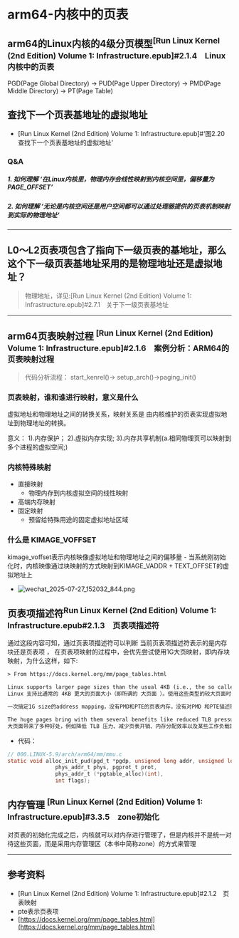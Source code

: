 # arm64-内核中的页表
## arm64的Linux内核的4级分页模型<sup>[Run Linux Kernel (2nd Edition) Volume 1: Infrastructure.epub]#2.1.4　Linux内核中的页表</sup>
PGD(Page Global Directory) -> PUD(Page Upper Directory) -> PMD(Page Middle Directory) -> PT(Page Table)

## 查找下一个页表基地址的虚拟地址
- [Run Linux Kernel (2nd Edition) Volume 1: Infrastructure.epub]#‘图2.20　查找下一个页表基地址的虚拟地址’

### Q&A
##### 1. 如何理解 ‘在Linux内核里，物理内存会线性映射到内核空间里，偏移量为PAGE_OFFSET’


##### 2. 如何理解 ‘无论是内核空间还是用户空间都可以通过处理器提供的页表机制映射到实际的物理地址’
---

## L0～L2页表项包含了指向下一级页表的基地址，那么这个下一级页表基地址采用的是物理地址还是虚拟地址？
> 物理地址，详见:[Run Linux Kernel (2nd Edition) Volume 1: Infrastructure.epub]#2.7.1　关于下一级页表基地址


---

## arm64页表映射过程 <sup>[Run Linux Kernel (2nd Edition) Volume 1: Infrastructure.epub]#2.1.6　案例分析：ARM64的页表映射过程</sup>
> 代码分析流程： start_kenrel()-> setup_arch()->paging_init()

### 页表映射，谁和谁进行映射，意义是什么
虚拟地址和物理地址之间的转换关系，映射关系是 由内核维护的页表实现虚拟地址到物理地址的转换。

意义： 1).内存保护； 2).虚拟内存实现; 3).内存共享机制(a.相同物理页可以映射到多个进程的虚拟空间;)

### 内核特殊映射
- 直接映射
   + 物理内存到内核虚拟空间的线性映射
- 高端内存映射
- 固定映射
   + 预留给特殊用途的固定虚拟地址区域

### 什么是 KIMAGE_VOFFSET
kimage_voffset表示内核映像虚拟地址和物理地址之间的偏移量 - 当系统刚初始化时，内核映像通过块映射的方式映射到KIMAGE_VADDR + TEXT_OFFSET的虚拟地址上
- ![wechat_2025-07-27_152032_844.png](./999.IMGS/wechat_2025-07-27_152032_844.png)

## 页表项描述符<sup>Run Linux Kernel (2nd Edition) Volume 1: Infrastructure.epub#2.1.3　页表项描述符</sup>
通过这段内容可知，通过页表项描述符可以判断 当前页表项描述符表示的是内存块还是页表项  ， 在页表项映射的过程中，会优先尝试使用1G大页映射，即内存块映射，为什么这样，如下:
```txt
> From https://docs.kernel.org/mm/page_tables.html

Linux supports larger page sizes than the usual 4KB (i.e., the so called huge pages). When using these kinds of larger pages, higher level pages can directly map them, with no need to use lower level page entries (PTE). Huge pages contain large contiguous physical regions that usually span from 2MB to 1GB. They are respectively mapped by the PMD and PUD page entries.
Linux 支持比通常的 4KB 更大的页面大小（即所谓的 大页面 ）。使用这些类型的较大页面时，更高级别的页面可以直接映射它们，而无需使用较低级别的页面条目 （PTE）。大页面包含大型连续物理区域，通常跨度为 2MB 到 1GB。它们分别由 PMD 和 PUD 页面条目映射。

一次搞定1G size的address mapping，没有PMD和PTE的页表内存，没有对PMD 和PTE描述符的访问,简单高效

The huge pages bring with them several benefits like reduced TLB pressure, reduced page table overhead, memory allocation efficiency, and performance improvement for certain workloads. However, these benefits come with trade-offs, like wasted memory and allocation challenges.
大页面带来了多种好处，例如降低 TLB 压力、减少页表开销、内存分配效率以及某些工作负载的性能改进。然而，这些好处也伴随着权衡，例如浪费内存和分配挑战。
```

- 代码：
```c
// 000.LINUX-5.9/arch/arm64/mm/mmu.c
static void alloc_init_pud(pgd_t *pgdp, unsigned long addr, unsigned long end,
			   phys_addr_t phys, pgprot_t prot,
			   phys_addr_t (*pgtable_alloc)(int),
			   int flags);
```


## 内存管理 <sup>[Run Linux Kernel (2nd Edition) Volume 1: Infrastructure.epub]#3.3.5　zone初始化</sup>
对页表的初始化完成之后，内核就可以对内存进行管理了，但是内核并不是统一对待这些页面，而是采用内存管理区（本书中简称zone）的方式来管理


---

## 参考资料
- [Run Linux Kernel (2nd Edition) Volume 1: Infrastructure.epub]#2.1.2　页表映射
- pte表示页表项
- [https://docs.kernel.org/mm/page_tables.html](https://docs.kernel.org/mm/page_tables.html)
